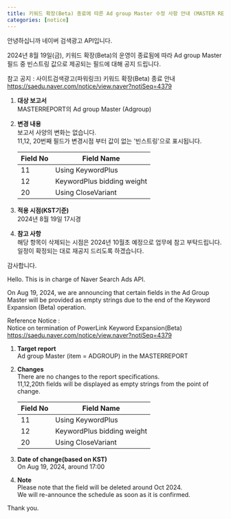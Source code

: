 ```yaml
---
title: 키워드 확장(Beta) 종료에 따른 Ad group Master 수정 사항 안내 (MASTER REPORT)
categories: [notice]
---
```


안녕하십니까 네이버 검색광고 API입니다.<br>

2024년 8월 19일(금), 키워드 확장(Beta)의 운영이 종료됨에 따라 Ad group Master 필드 중 빈스트링 값으로 제공되는 필드에 대해 공지 드립니다.<br>

참고 공지 : 사이트검색광고(파워링크) 키워드 확장(Beta) 종료 안내<br>
https://saedu.naver.com/notice/view.naver?notiSeq=4379<br>

1. **대상 보고서**<br>
   MASTERREPORT의 Ad group Master (Adgroup) <br>

2. **변경 내용**<br>
   보고서 사양의 변화는 없습니다. <br>
   11,12, 20번째 필드가 변경시점 부터 값이 없는 '빈스트링'으로 표시됩니다. <br>

      | Field No | Field Name |
      | --- | --- |
      | 11 | Using KeywordPlus |
      | 12 | KeywordPlus bidding weight |
      | 20 | Using CloseVariant |

3. **적용 시점(KST기준)** <br>
    2024년 8월 19일 17시경 <br>

4. **참고 사항** <br>
  해당 항목이 삭제되는 시점은 2024년 10월초 예정으로 업무에 참고 부탁드립니다.<br>
  일정이 확정되는 대로 재공지 드리도록 하겠습니다.<br>

감사합니다.<br>

Hello. This is in charge of Naver Search Ads API. <br>

On Aug 19, 2024, we are announcing that certain fields in the Ad Group Master will be provided as empty strings due to the end of the Keyword Expansion (Beta) operation.<br>

Reference Notice : <br>
Notice on termination of PowerLink Keyword Expansion(Beta) <br>
https://saedu.naver.com/notice/view.naver?notiSeq=4379 <br>

1. **Target report** <br>
Ad group Master (item = ADGROUP) in the MASTERREPORT <br>

2. **Changes** <br>
  There are no changes to the report specifications. <br>
  11,12,20th fields will be displayed as empty strings from the point of change. <br>

      | Field No | Field Name |
      | --- | --- |
      | 11 | Using KeywordPlus |
      | 12 | KeywordPlus bidding weight |
      | 20 | Using CloseVariant |

3. **Date of change(based on KST)** <br>
  On Aug 19, 2024, around 17:00 <br>

4. **Note** <br>
  Please note that the field will be deleted around Oct 2024. <br>
  We will re-announce the schedule as soon as it is confirmed. <br>

Thank you. <br>